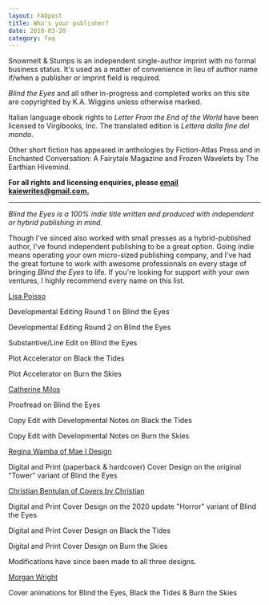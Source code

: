 ```yaml
---
layout: FAQpost
title: Who's your publisher?
date: 2018-03-20
category: faq
---
```


Snowmelt & Stumps is an independent single-author imprint with no formal business status. It's used as a matter of convenience in lieu of author name if/when a publisher or imprint field is required.

*Blind the Eyes* and all other in-progress and completed works on this site are copyrighted by K.A. Wiggins unless otherwise marked.

Italian language ebook rights to *Letter From the End of the World* have been licensed to Virgibooks, Inc. The translated edition is *Lettera dalla fine del mondo*.

Other short fiction has appeared in anthologies by Fiction-Atlas Press and in Enchanted Conversation: A Fairytale Magazine and Frozen Wavelets by The Earthian Hivemind.

**For all rights and licensing enquiries, please [email kaiewrites@gmail.com.](mailto:kaiewrites@gmail.com)**

***

*Blind the Eyes is a 100% indie title written and produced with independent or hybrid publishing in mind.*

Though I've sinced also worked with small presses as a hybrid-published author, I've found independent publishing to be a great option. Going indie means operating your own micro-sized publishing company, and I've had the great fortune to work with awesome professionals on every stage of bringing *Blind the Eyes* to life. If you're looking for support with your own ventures, I highly recommend every name on this list.

[Lisa Poisso](https://www.lisapoisso.com)

Developmental Editing Round 1 on Blind the Eyes

Developmental Editing Round 2 on Blind the Eyes

Substantive/Line Edit on Blind the Eyes

Plot Accelerator on Black the Tides

Plot Accelerator on Burn the Skies

[Catherine Milos](https://alchemy.catherinemilos.com/)

Proofread on Blind the Eyes

Copy Edit with Developmental Notes on Black the Tides

Copy Edit with Developmental Notes on Burn the Skies

[Regina Wamba of Mae I Design](http://www.maeidesign.com/)

Digital and Print (paperback & hardcover) Cover Design on the original "Tower" variant of Blind the Eyes

[Christian Bentulan of Covers by Christian](https://coversbychristian.com/)

Digital and Print Cover Design on the 2020 update "Horror" variant of Blind the Eyes

Digital and Print Cover Design on Black the Tides

Digital and Print Cover Design on Burn the Skies

Modifications have since been made to all three designs.

[Morgan Wright](https://www.morganwrightbooks.com/morgan-wright-book-cover-animations)

Cover animations for Blind the Eyes, Black the Tides & Burn the Skies
